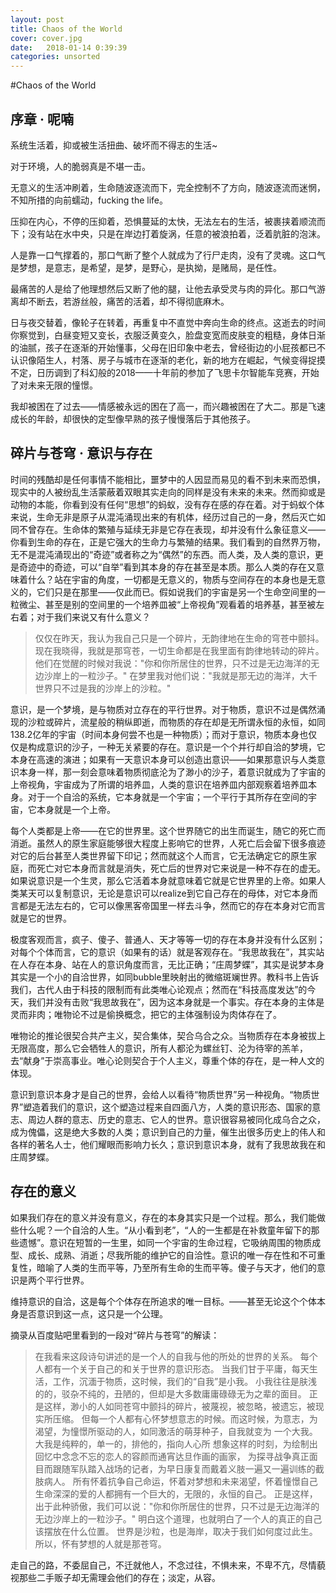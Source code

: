 ```yaml
---
layout: post
title: Chaos of the World
cover: cover.jpg
date:   2018-01-14 0:39:39
categories: unsorted
---
```


#Chaos of the World

## 序章 · 呢喃

系统生活着，抑或被生活扭曲、破坏而不得志的生活~

对于环境，人的脆弱真是不堪一击。

无意义的生活冲刷着，生命随波逐流而下，完全控制不了方向，随波逐流而迷惘，不知所措的向前蠕动，fucking the life。

压抑在内心，不停的压抑着，恐惧蔓延的太快，无法左右的生活，被裹挟着顺流而下；没有站在水中央，只是在岸边打着旋涡，任意的被浪拍着，泛着肮脏的泡沫。

人是靠一口气撑着的，那口气断了整个人就成为了行尸走肉，没有了灵魂。这口气是梦想，是意志，是希望，是梦，是野心，是执拗，是赌局，是任性。

最痛苦的人是给了他理想然后又断了他的腿，让他去承受灵与肉的异化。那口气游离却不断去，若游丝般，痛苦的活着，却不得彻底麻木。

日与夜交替着，像轮子在转着，再重复中不直觉中奔向生命的终点。这逝去的时间你察觉到，白昼变短又变长，衣服泛黄变久，脸盘变宽而皮肤变的粗糙，身体日渐的油腻，孩子在逐渐的开始懂事，父母在旧印象中老去，曾经街边的小屁孩都已不认识像陌生人，村落、房子与城市在逐渐的老化，新的地方在崛起，气候变得捉摸不定，日历调到了科幻般的2018——十年前的参加了飞思卡尔智能车竞赛，开始了对未来无限的憧憬。

我却被困在了过去——情感被永远的困在了高一，而兴趣被困在了大二。那是飞速成长的年龄，却很快的定型像早熟的孩子慢慢落后于其他孩子。



## 碎片与苍穹 · 意识与存在
时间的残酷却是任何事情不能相比，噩梦中的人因显而易见的看不到未来而恐惧，现实中的人被纷乱生活蒙蔽着双眼其实走向的同样是没有未来的未来。然而抑或是动物的本能，你看到没有任何“思想”的蚂蚁，没有存在感的存在着。对于蚂蚁个体来说，生命无非是原子从混沌涌现出来的有机体，经历过自己的一身，然后灭亡如同不曾存在。生命体的繁殖与延续无非是它存在表现，却并没有什么象征意义——你看到生命的存在，正是它强大的生命力与繁殖的结果。我们看到的自然界万物，无不是混沌涌现出的“奇迹”或者称之为“偶然”的东西。而人类，及人类的意识，更是奇迹中的奇迹，可以“自举”看到其本身的存在甚至是本质。那么人类的存在又意味着什么？站在宇宙的角度，一切都是无意义的，物质与空间存在的本身也是无意义的，它们只是在那里——仅此而已。假如说我们的宇宙是另一个生命空间里的一粒微尘、甚至是别的空间里的一个培养皿被“上帝视角”观看着的培养基，甚至被左右着；对于我们来说又有什么意义？

> 仅仅在昨天，我认为我自己只是一个碎片，无韵律地在生命的穹苍中颤抖。 
> 现在我晓得，我就是那穹苍，一切生命都是在我里面有韵律地转动的碎片。 
> 他们在觉醒的时候对我说："你和你所居住的世界，只不过是无边海洋的无边沙岸上的一粒沙子。" 
> 在梦里我对他们说："我就是那无边的海洋，大千世界只不过是我的沙岸上的沙粒。"

意识，是一个梦境，是与物质对立存在的平行世界。对于物质，意识不过是偶然涌现的沙粒或碎片，流星般的稍纵即逝，而物质的存在却是无所谓永恒的永恒，如同138.2亿年的宇宙（时间本身何尝不也是一种物质）；而对于意识，物质本身也仅仅是构成意识的沙子，一种无关紧要的存在。意识是一个个并行却自洽的梦境，它本身在高速的演进；如果有一天意识本身可以创造出意识——如果那意识与人类意识本身一样，那一刻会意味着物质彻底沦为了渺小的沙子，着意识就成为了宇宙的上帝视角，宇宙成为了所谓的培养皿，人类的意识在培养皿内部观察着培养皿本身。对于一个自洽的系统，它本身就是一个宇宙；一个平行于其所存在空间的宇宙，它本身就是一个上帝。

每个人类都是上帝——在它的世界里。这个世界随它的出生而诞生，随它的死亡而消逝。虽然人的原生家庭能够很大程度上影响它的世界，人死亡后会留下很多痕迹对它的后台甚至人类世界留下印记；然而就这个人而言，它无法确定它的原生家庭，而死亡对它本身而言就是消失，死亡后的世界对它来说是一种不存在的虚无。如果说意识是一个生灵，那么它活着本身就意味着它就是它世界里的上帝。如果人类某天可以复制意识，无论是意识可以realize到它自己存在的母体，对它本身而言都是无法左右的，它可以像黑客帝国里一样去斗争，然而它的存在本身对它而言就是它的世界。

极度客观而言，疯子、傻子、普通人、天才等等一切的存在本身并没有什么区别；对每个个体而言，它的意识（如果有的话）就是客观存在。“我思故我在”，其实站在人存在本身、站在人的意识角度而言，无比正确；“庄周梦蝶”，其实是说梦本身其实是一个小的自洽世界，如同bubble里映射出的微缩斑斓世界。教科书上告诉我们，古代人由于科技的限制而有此类唯心论观点；然而在“科技高度发达”的今天，我们并没有击败“我思故我在”，因为这本身就是一个事实。存在本身的主体是灵而非肉；唯物论不过是偷换概念，把它的主体强制设为肉体存在了。

唯物论的推论很契合共产主义，契合集体，契合乌合之众。当物质存在本身被拔上无限高度，那么它会牺牲人的意识，所有人都沦为螺丝钉、沦为待宰的羔羊，去“献身”于崇高事业。唯心论则契合于个人主义，尊重个体的存在，是一种人文的体现。

意识到意识本身才是自己的世界，会给人以看待“物质世界”另一种视角。“物质世界”塑造着我们的意识，这个塑造过程来自四面八方，人类的意识形态、国家的意志、周边人群的意志、历史的意志、它人的世界。意识很容易被同化成乌合之众，成为傀儡，这是绝大多数的人类；意识到自己的力量，催生出很多历史上的伟人和各样的著名人士，他们耀眼而影响力长久；意识到意识本身，就有了我思故我在和庄周梦蝶。



## 存在的意义
如果我们存在的意义并没有意义，存在的本身其实只是一个过程。那么，我们能做些什么呢？一个自洽的人生。“从小看到老”，“人的一生都是在补救童年留下的那些遗憾”。意识在短暂的一生里，如同一个宇宙的生命过程，它吸纳周围的物质成型、成长、成熟、消逝；尽我所能的维护它的自洽性。意识的唯一存在性和不可重复性，暗喻了人类的生而平等，乃至所有生命的生而平等。傻子与天才，他们的意识是两个平行世界。



维持意识的自洽，这是每个个体存在所追求的唯一目标。——甚至无论这个个体本身是否意识到这一点，这只是一个公理。

摘录从百度贴吧里看到的一段对“碎片与苍穹”的解读：
> 在我看来这段诗句讲述的是一个人的自我与他的所处的世界的关系。
> 每个人都有一个关于自己的和关于世界的意识形态。
> 当我们甘于平庸，每天生活，工作，沉湎于物质，这时候，我们的“自我”是小我。
> 小我往往是肤浅的的，驳杂不纯的，丑陋的，但却是大多数庸庸碌碌无为之辈的面目。
> 正是这样，渺小的人如同苍穹中颤抖的碎片，被蔑视，被忽略，被遗忘，被现实所压缩。
> 但每一个人都有心怀梦想意志的时候。而这时候，为意志，为渴望，为憧憬所驱动的人，如同激活的萌芽种子，自我就变为 一个大我。
> 大我是纯粹的，单一的，排他的，指向人心所
> 想象这样的时刻，为绘制出回忆中念念不忘的恋人的容颜而通宵达旦作画的画家， 为探寻战争真正面目而跟随军队踏入战场的记者，为早日康复而戴着义肢一遍又一遍训练的截肢病人。
> 所有怀着抗争自己命运，怀着对梦想和未来渴望，怀着憧憬自己生命深深的爱的人都拥有一个巨大的，无限的，永恒的自己。
> 正是这样，出于此种骄傲，我们可以说："你和你所居住的世界，只不过是无边海洋的无边沙岸上的一粒沙子。" 
> 明白这个道理，也就明白了一个人的真正的自己该摆放在什么位置。
> 世界是沙粒，也是海岸，取决于我们如何度过此生。
> 所以，怀有梦想的人就是那苍穹。

走自己的路，不委屈自己，不迁就他人，不念过往，不惧未来，不卑不亢，尽情藐视那些二手贩子却无需理会他们的存在；淡定，从容。
